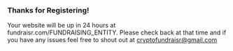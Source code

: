 ### Thanks for Registering!
Your website will be up in 24 hours at  fundraisr.com/FUNDRAISING_ENTITY. Please check back at that time and if you have any issues feel free to shout out at cryptofundraisr@gmail.com
